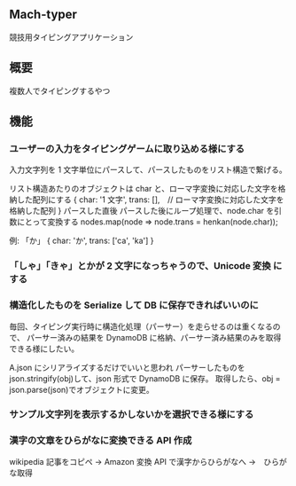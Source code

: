 ## Mach-typer

競技用タイピングアプリケーション

## 概要

複数人でタイピングするやつ

## 機能

### ユーザーの入力をタイピングゲームに取り込める様にする

入力文字列を 1 文字単位にパースして、パースしたものをリスト構造で繋げる。

リスト構造あたりのオブジェクトは char と、ローマ字変換に対応した文字を格納した配列にする
{
char: '1 文字',
trans: [],　// ローマ字変換に対応した文字を格納した配列
}
パースした直後
パースした後にループ処理で、node.char を引数にとって変換する
nodes.map(node => node.trans = henkan(node.char));

例: 「か」
{
char: 'か',
trans: ['ca', 'ka']
}

### 「しゃ」「きゃ」とかが 2 文字になっちゃうので、Unicode 変換 にする

### 構造化したものを Serialize して DB に保存できればいいのに

毎回、タイピング実行時に構造化処理（パーサー）を走らせるのは重くなるので、
パーサー済みの結果を DynamoDB に格納、パーサー済み結果のみを取得できる様にしたい。

A.json にシリアライズするだけでいいと思われ
パーサーしたものを json.stringify(obj)して、json 形式で DynamoDB に保存。
取得したら、obj = json.parse(json)でオブジェクトに変更。

### サンプル文字列を表示するかしないかを選択できる様にする

### 漢字の文章をひらがなに変換できる API 作成

wikipedia 記事をコピペ -> Amazon 変換 API で漢字からひらがなへ ->　ひらがな取得
